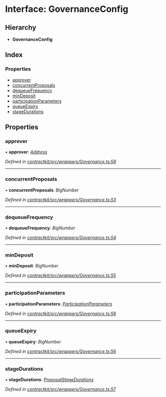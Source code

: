 # Interface: GovernanceConfig

## Hierarchy

* **GovernanceConfig**

## Index

### Properties

* [approver](_wrappers_governance_.governanceconfig.md#approver)
* [concurrentProposals](_wrappers_governance_.governanceconfig.md#concurrentproposals)
* [dequeueFrequency](_wrappers_governance_.governanceconfig.md#dequeuefrequency)
* [minDeposit](_wrappers_governance_.governanceconfig.md#mindeposit)
* [participationParameters](_wrappers_governance_.governanceconfig.md#participationparameters)
* [queueExpiry](_wrappers_governance_.governanceconfig.md#queueexpiry)
* [stageDurations](_wrappers_governance_.governanceconfig.md#stagedurations)

## Properties

###  approver

• **approver**: *[Address](../modules/_base_.md#address)*

*Defined in [contractkit/src/wrappers/Governance.ts:59](https://github.com/celo-org/celo-monorepo/blob/master/packages/contractkit/src/wrappers/Governance.ts#L59)*

___

###  concurrentProposals

• **concurrentProposals**: *BigNumber*

*Defined in [contractkit/src/wrappers/Governance.ts:53](https://github.com/celo-org/celo-monorepo/blob/master/packages/contractkit/src/wrappers/Governance.ts#L53)*

___

###  dequeueFrequency

• **dequeueFrequency**: *BigNumber*

*Defined in [contractkit/src/wrappers/Governance.ts:54](https://github.com/celo-org/celo-monorepo/blob/master/packages/contractkit/src/wrappers/Governance.ts#L54)*

___

###  minDeposit

• **minDeposit**: *BigNumber*

*Defined in [contractkit/src/wrappers/Governance.ts:55](https://github.com/celo-org/celo-monorepo/blob/master/packages/contractkit/src/wrappers/Governance.ts#L55)*

___

###  participationParameters

• **participationParameters**: *[ParticipationParameters](_wrappers_governance_.participationparameters.md)*

*Defined in [contractkit/src/wrappers/Governance.ts:58](https://github.com/celo-org/celo-monorepo/blob/master/packages/contractkit/src/wrappers/Governance.ts#L58)*

___

###  queueExpiry

• **queueExpiry**: *BigNumber*

*Defined in [contractkit/src/wrappers/Governance.ts:56](https://github.com/celo-org/celo-monorepo/blob/master/packages/contractkit/src/wrappers/Governance.ts#L56)*

___

###  stageDurations

• **stageDurations**: *[ProposalStageDurations](_wrappers_governance_.proposalstagedurations.md)*

*Defined in [contractkit/src/wrappers/Governance.ts:57](https://github.com/celo-org/celo-monorepo/blob/master/packages/contractkit/src/wrappers/Governance.ts#L57)*
